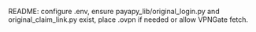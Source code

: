 README: configure .env, ensure payapy_lib/original_login.py and original_claim_link.py exist, place .ovpn if needed or allow VPNGate fetch.